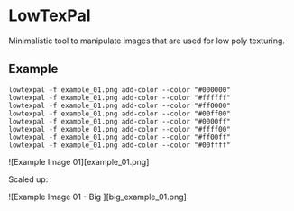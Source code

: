 # LowTexPal


Minimalistic tool to manipulate images that are used for low poly texturing.

## Example

```
lowtexpal -f example_01.png add-color --color "#000000"
lowtexpal -f example_01.png add-color --color "#ffffff"
lowtexpal -f example_01.png add-color --color "#ff0000"
lowtexpal -f example_01.png add-color --color "#00ff00"
lowtexpal -f example_01.png add-color --color "#0000ff"
lowtexpal -f example_01.png add-color --color "#ffff00"
lowtexpal -f example_01.png add-color --color "#ff00ff"
lowtexpal -f example_01.png add-color --color "#00ffff"
```

![Example Image 01][example_01.png]

Scaled up:

![Example Image 01 - Big ][big_example_01.png]
